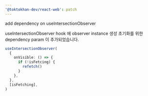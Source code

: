 ```yaml
---
'@toktokhan-dev/react-web': patch
---
```


add dependency on useIntersectionObserver

useIntersectionObserver hook 에 observer instance 생성 초기화를 위한 dependency param 이 추가되었습니다.

```ts
useIntersectionObserver(
  {
    onVisible: () => {
      if (!isFetcing) {
        refetch()
      }
    },
  },
  [isFetching],
)
```
